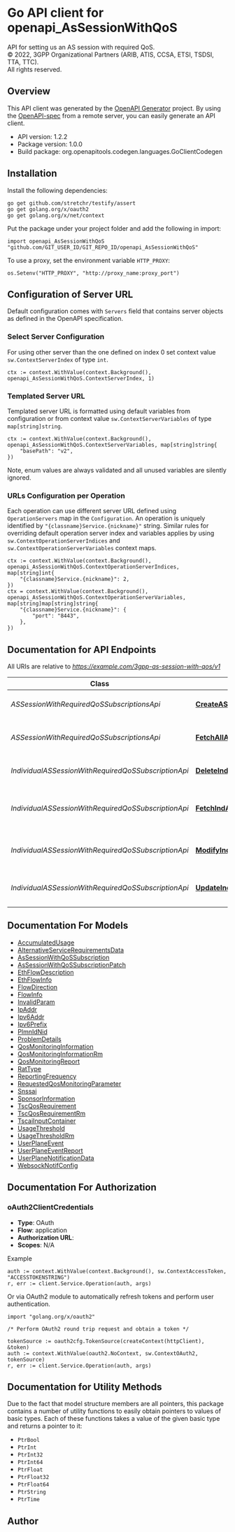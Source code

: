 # Go API client for openapi_AsSessionWithQoS

API for setting us an AS session with required QoS.  
© 2022, 3GPP Organizational Partners (ARIB, ATIS, CCSA, ETSI, TSDSI, TTA, TTC).  
All rights reserved.


## Overview
This API client was generated by the [OpenAPI Generator](https://openapi-generator.tech) project.  By using the [OpenAPI-spec](https://www.openapis.org/) from a remote server, you can easily generate an API client.

- API version: 1.2.2
- Package version: 1.0.0
- Build package: org.openapitools.codegen.languages.GoClientCodegen

## Installation

Install the following dependencies:

```shell
go get github.com/stretchr/testify/assert
go get golang.org/x/oauth2
go get golang.org/x/net/context
```

Put the package under your project folder and add the following in import:

```golang
import openapi_AsSessionWithQoS "github.com/GIT_USER_ID/GIT_REPO_ID/openapi_AsSessionWithQoS"
```

To use a proxy, set the environment variable `HTTP_PROXY`:

```golang
os.Setenv("HTTP_PROXY", "http://proxy_name:proxy_port")
```

## Configuration of Server URL

Default configuration comes with `Servers` field that contains server objects as defined in the OpenAPI specification.

### Select Server Configuration

For using other server than the one defined on index 0 set context value `sw.ContextServerIndex` of type `int`.

```golang
ctx := context.WithValue(context.Background(), openapi_AsSessionWithQoS.ContextServerIndex, 1)
```

### Templated Server URL

Templated server URL is formatted using default variables from configuration or from context value `sw.ContextServerVariables` of type `map[string]string`.

```golang
ctx := context.WithValue(context.Background(), openapi_AsSessionWithQoS.ContextServerVariables, map[string]string{
	"basePath": "v2",
})
```

Note, enum values are always validated and all unused variables are silently ignored.

### URLs Configuration per Operation

Each operation can use different server URL defined using `OperationServers` map in the `Configuration`.
An operation is uniquely identified by `"{classname}Service.{nickname}"` string.
Similar rules for overriding default operation server index and variables applies by using `sw.ContextOperationServerIndices` and `sw.ContextOperationServerVariables` context maps.

```golang
ctx := context.WithValue(context.Background(), openapi_AsSessionWithQoS.ContextOperationServerIndices, map[string]int{
	"{classname}Service.{nickname}": 2,
})
ctx = context.WithValue(context.Background(), openapi_AsSessionWithQoS.ContextOperationServerVariables, map[string]map[string]string{
	"{classname}Service.{nickname}": {
		"port": "8443",
	},
})
```

## Documentation for API Endpoints

All URIs are relative to *https://example.com/3gpp-as-session-with-qos/v1*

Class | Method | HTTP request | Description
------------ | ------------- | ------------- | -------------
*ASSessionWithRequiredQoSSubscriptionsApi* | [**CreateASSessionWithQoSSubscription**](docs/ASSessionWithRequiredQoSSubscriptionsApi.md#createassessionwithqossubscription) | **Post** /{scsAsId}/subscriptions | Creates a new subscription resource.
*ASSessionWithRequiredQoSSubscriptionsApi* | [**FetchAllASSessionWithQoSSubscriptions**](docs/ASSessionWithRequiredQoSSubscriptionsApi.md#fetchallassessionwithqossubscriptions) | **Get** /{scsAsId}/subscriptions | Read all or queried active subscriptions for the SCS/AS.
*IndividualASSessionWithRequiredQoSSubscriptionApi* | [**DeleteIndASSessionWithQoSSubscription**](docs/IndividualASSessionWithRequiredQoSSubscriptionApi.md#deleteindassessionwithqossubscription) | **Delete** /{scsAsId}/subscriptions/{subscriptionId} | Deletes an already existing subscription.
*IndividualASSessionWithRequiredQoSSubscriptionApi* | [**FetchIndASSessionWithQoSSubscription**](docs/IndividualASSessionWithRequiredQoSSubscriptionApi.md#fetchindassessionwithqossubscription) | **Get** /{scsAsId}/subscriptions/{subscriptionId} | Read an active subscriptions for the SCS/AS and the subscription Id.
*IndividualASSessionWithRequiredQoSSubscriptionApi* | [**ModifyIndASSessionWithQoSSubscription**](docs/IndividualASSessionWithRequiredQoSSubscriptionApi.md#modifyindassessionwithqossubscription) | **Patch** /{scsAsId}/subscriptions/{subscriptionId} | Updates/replaces an existing subscription resource.
*IndividualASSessionWithRequiredQoSSubscriptionApi* | [**UpdateIndASSessionWithQoSSubscription**](docs/IndividualASSessionWithRequiredQoSSubscriptionApi.md#updateindassessionwithqossubscription) | **Put** /{scsAsId}/subscriptions/{subscriptionId} | Updates/replaces an existing subscription resource.


## Documentation For Models

 - [AccumulatedUsage](docs/AccumulatedUsage.md)
 - [AlternativeServiceRequirementsData](docs/AlternativeServiceRequirementsData.md)
 - [AsSessionWithQoSSubscription](docs/AsSessionWithQoSSubscription.md)
 - [AsSessionWithQoSSubscriptionPatch](docs/AsSessionWithQoSSubscriptionPatch.md)
 - [EthFlowDescription](docs/EthFlowDescription.md)
 - [EthFlowInfo](docs/EthFlowInfo.md)
 - [FlowDirection](docs/FlowDirection.md)
 - [FlowInfo](docs/FlowInfo.md)
 - [InvalidParam](docs/InvalidParam.md)
 - [IpAddr](docs/IpAddr.md)
 - [Ipv6Addr](docs/Ipv6Addr.md)
 - [Ipv6Prefix](docs/Ipv6Prefix.md)
 - [PlmnIdNid](docs/PlmnIdNid.md)
 - [ProblemDetails](docs/ProblemDetails.md)
 - [QosMonitoringInformation](docs/QosMonitoringInformation.md)
 - [QosMonitoringInformationRm](docs/QosMonitoringInformationRm.md)
 - [QosMonitoringReport](docs/QosMonitoringReport.md)
 - [RatType](docs/RatType.md)
 - [ReportingFrequency](docs/ReportingFrequency.md)
 - [RequestedQosMonitoringParameter](docs/RequestedQosMonitoringParameter.md)
 - [Snssai](docs/Snssai.md)
 - [SponsorInformation](docs/SponsorInformation.md)
 - [TscQosRequirement](docs/TscQosRequirement.md)
 - [TscQosRequirementRm](docs/TscQosRequirementRm.md)
 - [TscaiInputContainer](docs/TscaiInputContainer.md)
 - [UsageThreshold](docs/UsageThreshold.md)
 - [UsageThresholdRm](docs/UsageThresholdRm.md)
 - [UserPlaneEvent](docs/UserPlaneEvent.md)
 - [UserPlaneEventReport](docs/UserPlaneEventReport.md)
 - [UserPlaneNotificationData](docs/UserPlaneNotificationData.md)
 - [WebsockNotifConfig](docs/WebsockNotifConfig.md)


## Documentation For Authorization



### oAuth2ClientCredentials


- **Type**: OAuth
- **Flow**: application
- **Authorization URL**: 
- **Scopes**: N/A

Example

```golang
auth := context.WithValue(context.Background(), sw.ContextAccessToken, "ACCESSTOKENSTRING")
r, err := client.Service.Operation(auth, args)
```

Or via OAuth2 module to automatically refresh tokens and perform user authentication.

```golang
import "golang.org/x/oauth2"

/* Perform OAuth2 round trip request and obtain a token */

tokenSource := oauth2cfg.TokenSource(createContext(httpClient), &token)
auth := context.WithValue(oauth2.NoContext, sw.ContextOAuth2, tokenSource)
r, err := client.Service.Operation(auth, args)
```


## Documentation for Utility Methods

Due to the fact that model structure members are all pointers, this package contains
a number of utility functions to easily obtain pointers to values of basic types.
Each of these functions takes a value of the given basic type and returns a pointer to it:

* `PtrBool`
* `PtrInt`
* `PtrInt32`
* `PtrInt64`
* `PtrFloat`
* `PtrFloat32`
* `PtrFloat64`
* `PtrString`
* `PtrTime`

## Author



